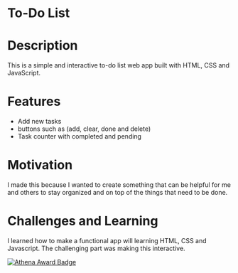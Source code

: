 # To-Do List

# Description
This is a simple and interactive to-do list web app built with HTML, CSS and JavaScript.

# Features
- Add new tasks
- buttons such as (add, clear, done and delete)
- Task counter with completed and pending

# Motivation
I made this because I wanted to create something that can be helpful for me and others to stay organized and on top of the things that need to be done.

# Challenges and Learning
I learned how to make a functional app will learning HTML, CSS and Javascript.
The challenging part was making this interactive.


[![Athena Award Badge](https://img.shields.io/endpoint?url=https%3A%2F%2Faward.athena.hackclub.com%2Fapi%2Fbadge)](https://award.athena.hackclub.com?utm_source=readme)
